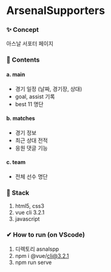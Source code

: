 # ArsenalSupporters

### ✨ Concept
아스날 서포터 페이지

### 🎁 Contents
#### a. main
  - 경기 일정 (날짜, 경기장, 상대)
  - goal, assist 기록
  - best 11 명단
#### b. matches
  - 경기 정보
  - 최근 상대 전적
  - 응원 댓글 기능
#### c. team
  - 전체 선수 명단

### 🔨 Stack
1. html5, css3
2. vue cli 3.2.1
3. javascript


### ✔ How to run (on VScode)
1. 디렉토리 asnalspp
2. npm i @vue/cli@3.2.1
3. npm run serve
